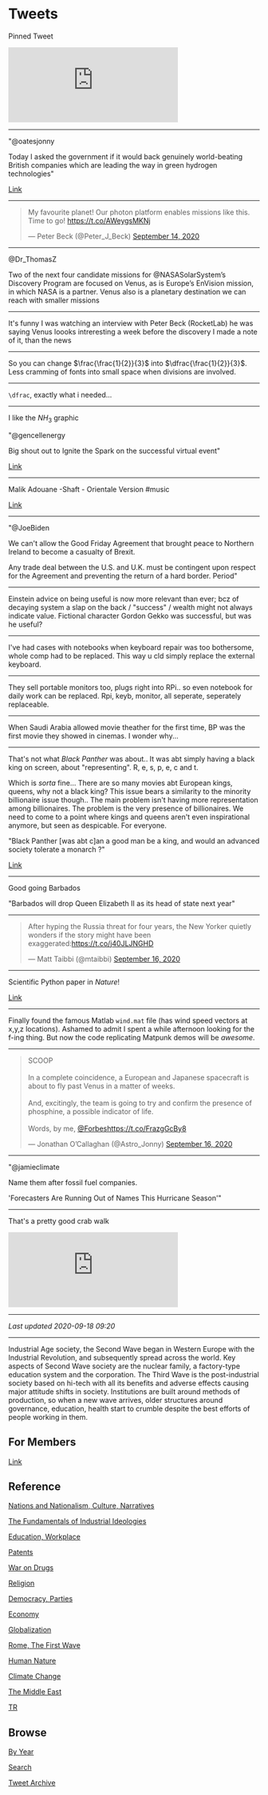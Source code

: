 # Tweets

Pinned Tweet

<iframe width="340"  src="https://www.youtube.com/embed/gJ5KV3rzuag?start=60" frameborder="0" allow="accelerometer; autoplay; encrypted-media; gyroscope; picture-in-picture" allowfullscreen></iframe>

---

"@oatesjonny

Today I asked the government if it would back genuinely world-beating
British companies which are leading the way in green hydrogen
technologies"

[Link](https://mobile.twitter.com/oatesjonny/status/1306567790988533760)

---

<blockquote class="twitter-tweet"><p lang="en" dir="ltr">My favourite planet! Our photon platform enables missions like this. Time to go! <a href="https://t.co/AWeygsMKNj">https://t.co/AWeygsMKNj</a></p>&mdash; Peter Beck (@Peter_J_Beck) <a href="https://twitter.com/Peter_J_Beck/status/1305637668777201664?ref_src=twsrc%5Etfw">September 14, 2020</a></blockquote> <script async src="https://platform.twitter.com/widgets.js" charset="utf-8"></script>

---

@Dr_ThomasZ

Two of the next four candidate missions for @NASASolarSystem’s Discovery Program are focused on Venus, as is Europe’s EnVision mission, in which NASA is a partner. Venus also is a planetary destination we can reach with smaller missions

---

It's funny I was watching an interview with Peter Beck (RocketLab) he
was saying Venus loooks intreresting a week before the discovery I
made a note of it, than the news

---

So you can change $\frac{\frac{1}{2}}{3}$ into
$\dfrac{\frac{1}{2}}{3}$. Less cramming of fonts into small space when
divisions are involved.

---


`\dfrac`, exactly what i needed...

---

I like the $NH_3$ graphic

"@gencellenergy

Big shout out to Ignite the Spark on the successful virtual event"

[Link](https://twitter.com/gencellenergy/status/1306551025516584966)

---

Malik Adouane -Shaft - Orientale Version \#music

[Link](https://youtu.be/S-PR80C9MHc?t=109)

---

"@JoeBiden

We can't allow the Good Friday Agreement that brought peace to
Northern Ireland to become a casualty of Brexit.

Any trade deal between the U.S. and U.K. must be contingent upon
respect for the Agreement and preventing the return of a hard
border. Period"

---

Einstein advice on being useful is now more relevant than ever; bcz of
decaying system a slap on the back / "success" / wealth might not
always indicate value. Fictional character Gordon Gekko was
successful, but was he useful?

---

I've had cases with notebooks when keyboard repair was too bothersome,
whole comp had to be replaced. This way u cld simply replace the
external keyboard.

---

They sell portable monitors too, plugs right into RPi.. so even
notebook for daily work can be replaced. Rpi, keyb, monitor, all
seperate, seperately replaceable.

---

When Saudi Arabia allowed movie theather for the first time, BP was
the first movie they showed in cinemas. I wonder why... 

---

That's not what *Black Panther* was about.. It was abt simply having a
black king on screen, about "representing". R, e, s, p, e, c and t.

Which is *sorta* fine... There are so many movies abt European kings,
queens, why not a black king? This issue bears a similarity to the
minority billionaire issue though.. The main problem isn't having more
representation among billionaires. The problem is the very presence of
billionaires. We need to come to a point where kings and queens aren't
even inspirational anymore, but seen as despicable. For everyone.

"Black Panther [was abt c]an a good man be a king, and would an
advanced society tolerate a monarch ?"

[Link](https://www.google.com/amp/s/amp.theatlantic.com/amp/article/471516/)

---

Good going Barbados

"Barbados will drop Queen Elizabeth II as its head of state next year"

---

<blockquote class="twitter-tweet"><p lang="en" dir="ltr">After hyping the Russia threat for four years, the New Yorker quietly wonders if the story might have been exaggerated:<a href="https://t.co/j40JLJNGHD">https://t.co/j40JLJNGHD</a></p>&mdash; Matt Taibbi (@mtaibbi) <a href="https://twitter.com/mtaibbi/status/1306191428956164099?ref_src=twsrc%5Etfw">September 16, 2020</a></blockquote> <script async src="https://platform.twitter.com/widgets.js" charset="utf-8"></script>

---

Scientific Python paper in *Nature*!

[Link](https://www.nature.com/articles/s41586-020-2649-2)

---

Finally found the famous Matlab `wind.mat` file (has wind speed
vectors at x,y,z locations). Ashamed to admit I spent a while
afternoon looking for the f-ing thing. But now the code replicating
Matpunk demos will be *awesome*.

---

<blockquote class="twitter-tweet"><p lang="en" dir="ltr">SCOOP<br><br>In a complete coincidence, a European and Japanese spacecraft is about to fly past Venus in a matter of weeks.<br><br>And, excitingly, the team is going to try and confirm the presence of phosphine, a possible indicator of life.<br><br>Words, by me, <a href="https://twitter.com/Forbes?ref_src=twsrc%5Etfw">@Forbes</a><a href="https://t.co/FrazgGcBy8">https://t.co/FrazgGcBy8</a></p>&mdash; Jonathan O’Callaghan (@Astro_Jonny) <a href="https://twitter.com/Astro_Jonny/status/1306244941333528582?ref_src=twsrc%5Etfw">September 16, 2020</a></blockquote> <script async src="https://platform.twitter.com/widgets.js" charset="utf-8"></script>

---

"@jamieclimate

Name them after fossil fuel companies.

'Forecasters Are Running Out of Names This Hurricane Season'"

---

That's a pretty good crab walk

<iframe width="340"  src="https://www.youtube.com/embed/esQAom1P5uI?start=458" frameborder="0" allow="accelerometer; autoplay; clipboard-write; encrypted-media; gyroscope; picture-in-picture" allowfullscreen></iframe>

---

*Last updated 2020-09-18 09:20*

---

Industrial Age society, the Second Wave began in Western Europe with
the Industrial Revolution, and subsequently spread across the
world. Key aspects of Second Wave society are the nuclear family, a
factory-type education system and the corporation. The Third Wave is
the post-industrial society based on hi-tech with all its benefits and
adverse effects causing major attitude shifts in society. Institutions
are built around methods of production, so when a new wave arrives,
older structures around governance, education, health start to crumble
despite the best efforts of people working in them.

## For Members

[Link](https://thirdwave-members.herokuapp.com)

## Reference

[Nations and Nationalism, Culture, Narratives](/2013/02/nations-and-nationalism.md)

[The Fundamentals of Industrial Ideologies](/2011/04/fundamentals-of-industrial-ideologies.md)

[Education, Workplace](2017/09/education-workplace.md)

[Patents](/2018/09/patents.md)

[War on Drugs](/2019/11/war-on-drugs.md)

[Religion](/2015/04/god-religion.md)

[Democracy, Parties](/2016/11/democracy.md)

[Economy](/2018/05/economy.md)

[Globalization](/2018/09/globalization.md)

[Rome, The First Wave](/2017/12/rome.md)

[Human Nature](/2020/07/human-nature.md)

[Climate Change](/2018/12/climate.md)

[The Middle East](/2019/07/middleeast.md)

[TR](../tr)

## Browse

[By Year](years.md)

[Search](search.html)

[Tweet Archive](/tweets/README.md)




